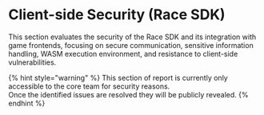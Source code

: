 # Client-side Security (Race SDK)

This section evaluates the security of the Race SDK and its integration with game frontends, focusing on secure communication, sensitive information handling, WASM execution environment, and resistance to client-side vulnerabilities.

{% hint style="warning" %}
This section of report is currently only accessible to the core team for security reasons. \
Once the identified issues are resolved they will be publicly revealed.
{% endhint %}
